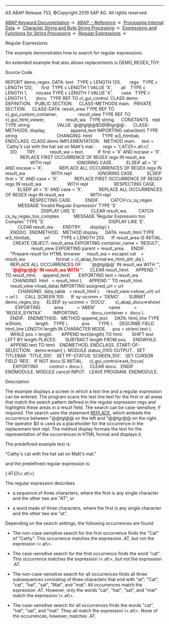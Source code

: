   

* * *

AS ABAP Release 753, ©Copyright 2019 SAP AG. All rights reserved.

[ABAP Keyword Documentation](javascript:call_link\('abenabap.htm'\)) →  [ABAP − Reference](javascript:call_link\('abenabap_reference.htm'\)) →  [Processing Internal Data](javascript:call_link\('abenabap_data_working.htm'\)) →  [Character String and Byte String Processing](javascript:call_link\('abenabap_data_string.htm'\)) →  [Expressions and Functions for String Processing](javascript:call_link\('abenstring_processing_expr_func.htm'\)) →  [Regular Expressions](javascript:call_link\('abenregular_expressions.htm'\)) → 

Regular Expressions

The example demonstrates how to search for regular expressions.

An extended example that also allows replacements is DEMO\_REGEX\_TOY.

Source Code

REPORT demo\_regex.
DATA: text   TYPE c LENGTH 120,
      regx   TYPE c LENGTH 120,
      first  TYPE c LENGTH 1 VALUE 'X',
      all    TYPE c LENGTH 1,
      nocase TYPE c LENGTH 1 VALUE 'X',
      case   TYPE c LENGTH 1,
      docu   TYPE REF TO cl\_gui\_control.
CLASS demo DEFINITION.
  PUBLIC SECTION.
    CLASS-METHODS main.
  PRIVATE SECTION.
    CLASS-DATA: result\_area TYPE REF TO cl\_gui\_custom\_container,
                result\_view TYPE REF TO cl\_gui\_html\_viewer,
                result\_wa   TYPE string.
    CONSTANTS   repl TYPE string
                     VALUE \`@@tgl@@$0@@tgr@@\`.
    CLASS-METHODS: display,
                   append\_text IMPORTING value(text) TYPE string
                               CHANGING  html        TYPE w3\_htmltab.
ENDCLASS.
CLASS demo IMPLEMENTATION.
  METHOD main.
    text = \`Cathy's cat with the hat sat on Matt's mat.\`.
    regx = '(.AT)|(\\<.at\\>)'.
    DO.
      TRY.
          result\_wa = text.
          IF first = 'X' AND nocase = 'X'.
            REPLACE FIRST OCCURRENCE OF REGEX regx IN result\_wa
                    WITH repl
                    IGNORING CASE.
          ELSEIF all = 'X' AND nocase = 'X'.
            REPLACE ALL OCCURRENCES OF REGEX regx IN result\_wa
                    WITH repl
                    IGNORING CASE.
          ELSEIF first = 'X' AND case = 'X'.
            REPLACE FIRST OCCURRENCE OF REGEX regx IN result\_wa
                    WITH repl
                    RESPECTING CASE.
          ELSEIF all = 'X' AND case = 'X'.
            REPLACE ALL OCCURRENCES OF REGEX regx IN result\_wa
                    WITH repl
                    RESPECTING CASE.
          ENDIF.
        CATCH cx\_sy\_regex.
          MESSAGE 'Invalid Regular Expression' TYPE 'S'
                                               DISPLAY LIKE 'E'.
          CLEAR result\_wa.
        CATCH cx\_sy\_regex\_too\_complex.
          MESSAGE 'Regular Expression too Complex' TYPE 'S'
                                                   DISPLAY LIKE 'E'.
          CLEAR result\_wa.
      ENDTRY.
      display( ).
    ENDDO.  ENDMETHOD.
  METHOD display.
    DATA: result\_html TYPE w3\_htmltab,
          url         TYPE c LENGTH 255.
    IF result\_area IS INITIAL.
      CREATE OBJECT: result\_area EXPORTING container\_name = 'RESULT',
                     result\_view EXPORTING parent = result\_area.
    ENDIF.
    "Prepare result for HTML browser
    result\_wa = escape( val    = result\_wa
                        format = cl\_abap\_format=>e\_html\_attr\_dq ).
    REPLACE ALL OCCURRENCES OF:
      '@@tgl@@' IN result\_wa WITH '<font color="#FF0000"><b>',
      '@@tgr@@' IN result\_wa WITH '</b></font>'.
    CLEAR result\_html.
    APPEND '<html><body>'   TO result\_html.
    append\_text(
      EXPORTING text = result\_wa
      CHANGING  html   = result\_html ).
    APPEND '</body></html>' TO result\_html.
    result\_view->load\_data( IMPORTING assigned\_url = url
                            CHANGING  data\_table   = result\_html ).
    result\_view->show\_url( url = url ).
    CALL SCREEN 100.
    IF sy-ucomm = 'DEMO'.
      SUBMIT demo\_regex\_toy.
    ELSEIF sy-ucomm = 'DOCU'.
      cl\_abap\_docu=>show(
        EXPORTING
          area           = 'ABEN'
          name           = 'REGEX\_SYNTAX'
        IMPORTING
          docu\_container =  docu ).
    ENDIF.
  ENDMETHOD.
  METHOD append\_text.
    DATA: html\_line TYPE w3html,
          length    TYPE i,
          pos       TYPE i.
    DESCRIBE FIELD html\_line LENGTH length IN CHARACTER MODE.
    pos = strlen( text ).
    WHILE pos > length.
      APPEND text(length) TO html.
      SHIFT text LEFT BY length PLACES.
      SUBTRACT length FROM pos.
    ENDWHILE.
    APPEND text TO html.
  ENDMETHOD.
ENDCLASS.
START-OF-SELECTION.
  demo=>main( ).
MODULE status\_0100 OUTPUT.
  SET TITLEBAR  'TITLE\_100'.
  SET PF-STATUS 'SCREEN\_100'.
  SET CURSOR FIELD 'RES'.
  IF NOT docu IS INITIAL.
    cl\_gui\_control=>set\_focus(
      EXPORTING
        control = docu ).
    CLEAR docu.
  ENDIF.
ENDMODULE.
MODULE cancel INPUT.
  LEAVE PROGRAM.
ENDMODULE.

Description

The example displays a screen in which a text line and a regular expression can be entered. The program scans the text line text for the first or all areas that match the search pattern defined in the regular expression regx and highlights these areas in a result field. The search can be case-sensitive, if required. The search uses the statement [REPLACE](javascript:call_link\('abapreplace.htm'\)), which embeds the occurrence between "@@tgl@@ on the left and "@@tgr@@ on the right. The operator $0 is used as a placeholder for the occurrence in the replacement text repl. The method display formats the text for the representation of the occurrences in HTML format and displays it.

The predefined example text is:

"Cathy's cat with the hat sat on Matt's mat."

and the predefined regular expression is:

(.AT)|(\\<.at\\>)

The regular expression describes

-   a sequence of three characters, where the first is any single character and the other two are "AT", or

-   a word made of three characters, where the first is any single character and the other two are "at".

Depending on the search settings, the following occurrences are found:

-   The non-case-sensitive search for the first occurrence finds the "Cat" of "Cathy". This occurrence matches the expression .AT, but not the expression \\<.at\\>.

-   The case-sensitive search for the first occurrence finds the word "cat". This occurrence matches the expression \\<.at\\>, but not the expression .AT.

-   The non-case-sensitive search for all occurrences finds all three subsequences consisting of three characters that end with "at": "Cat", "cat", "hat", "sat", "Mat", and "mat". All occurrences match the expression .AT. However, only the words "cat", "hat", "sat", and "mat" match the expression \\<.at\\>.

-   The case-sensitive search for all occurrences finds the words "cat", "hat", "sat", and "mat". They all match the expression \\<.at\\>. None of the occurrences, however, matches .AT.